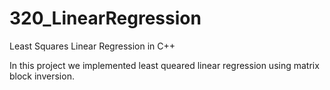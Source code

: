 # 320_LinearRegression
Least Squares Linear Regression in C++ 

In this project we implemented least queared linear regression using matrix block inversion. 
